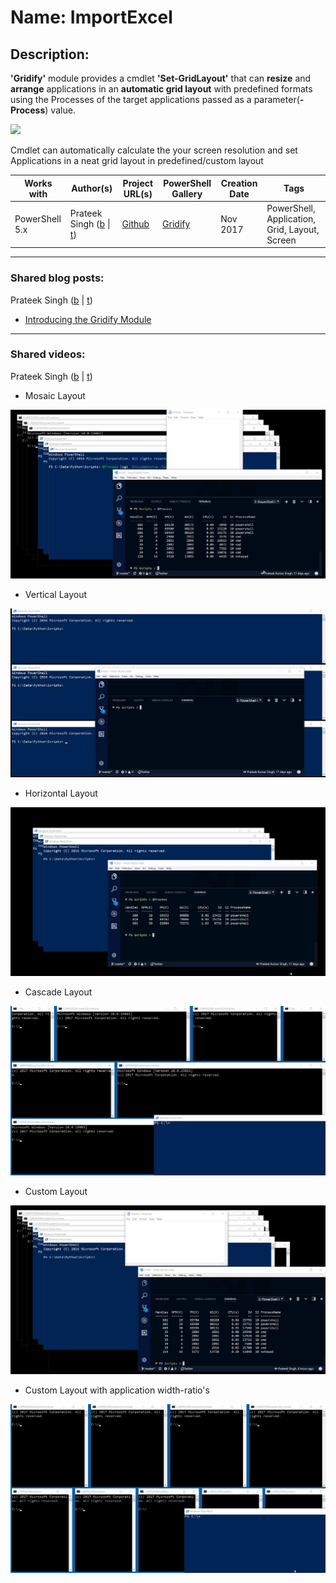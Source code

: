 # Name: ImportExcel

## Description:
**'Gridify'** module provides a cmdlet **'Set-GridLayout'** that can **resize** and **arrange** applications in an **automatic grid layout** with predefined formats using the Processes of the target applications passed as a parameter(**-Process**) value.

![](https://raw.githubusercontent.com/PrateekKumarSingh/Gridify/master/Images/mosaic2.jpg)

Cmdlet can automatically calculate the your screen resolution and set Applications in a neat grid layout in predefined/custom layout

| Works with | Author(s) | Project URL(s) | PowerShell Gallery | Creation Date | Tags |
|------------|--------|-------------------|--------------------|---------------|------|
| PowerShell 5.x | Prateek Singh ([b](https://geekeefy.wordpress.com/) \| [t](https://twitter.com/singhprateik)) | [Github](https://github.com/prateekkumarsingh/Gridify) | [Gridify](https://www.powershellgallery.com/packages/Gridify) | Nov 2017 | PowerShell, Application, Grid, Layout, Screen |

____

### Shared blog posts:
Prateek Singh ([b](https://geekeefy.wordpress.com/) | [t](https://twitter.com/singhprateik))
* [Introducing the Gridify Module](https://geekeefy.wordpress.com/2017/11/14/set-gridlayout-arrange-apps-and-scripts-in-an-automatic-grid-to-fit-your-screen/)
____

### Shared videos:
Prateek Singh ([b](https://geekeefy.wordpress.com/) | [t](https://twitter.com/singhprateik))

* Mosaic Layout

![](https://raw.githubusercontent.com/PrateekKumarSingh/Gridify/master/Images/Mosaic.gif)

* Vertical Layout

![](https://raw.githubusercontent.com/PrateekKumarSingh/Gridify/master/Images/Vertical.gif)

* Horizontal Layout

![](https://raw.githubusercontent.com/PrateekKumarSingh/Gridify/master/Images/Horizontal.gif)

* Cascade Layout

![](https://raw.githubusercontent.com/PrateekKumarSingh/Gridify/master/Images/Cascade.gif)

* Custom Layout

![](https://raw.githubusercontent.com/PrateekKumarSingh/Gridify/master/Images/CustomMosaic.gif)

* Custom Layout with application width-ratio's 

![](https://raw.githubusercontent.com/PrateekKumarSingh/Gridify/master/Images/CustomRatio.gif)

